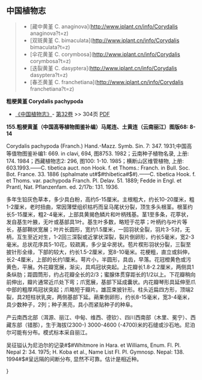 

## 中国植物志

> * [藏中黄堇  C.  anaginova](http://www.iplant.cn/info/Corydalis anaginova?t=z)
> * [双斑黄堇  C.  bimaculata](http://www.iplant.cn/info/Corydalis bimaculata?t=z)
> * [伞花黄堇  C.  corymbosa](http://www.iplant.cn/info/Corydalis corymbosa?t=z)
> * [迭裂黄堇  C.  dasyptera](http://www.iplant.cn/info/Corydalis dasyptera?t=z)
> * [春丕黄堇  C.  franchetiana](http://www.iplant.cn/info/Corydalis franchetiana?t=z)

**粗梗黄堇 Corydalis pachypoda**

* [《中国植物志》](http://www.iplant.cn/frps)- [第32卷](http://www.iplant.cn/frps/vol/32) >> 304页 [PDF](http://www.iplant.cn/frps/pdf/32/304.pdf)

**155.粗梗黄堇（中国高等植物图鉴补编）马尾连、土黄连（云南丽江）图版68: 8-14**

Corydalis pachypoda (Franch.) Hand.-Mazz. Symb. Sin. 7: 347. 1931;中国高等值物图鉴补编1: 669. in clavi, 694, 图8753. 1982；云南种子植物名录, 上册: 174. 1984；西藏植物志2: 296, 图100: 1-10. 1985；横断山区维管植物, 上册: 603.1993.——C. tibetica auct. non Hook. f. et Thoms.: Franch. in Bull. Soc. Bot. France. 33. 1886 (sphalmate ut#$#thibetica#$#).——C. tibetica Hook. f. et Thoms. var. pachypoda Franch. Pl. Delav. 51. 1889; Fedde in Engl. et Prantl, Nat. Pflanzenfam. ed. 2/17b: 131. 1936.

多年生铅灰色草本，多少具白粉，高约5-15厘米。主根粗大，约长10-20厘米，粗1-2厘米，老时扭曲，常因薄壁组织枯朽而呈马尾状分裂，顶生多头根茎。根茎约长5-15厘米，粗2-4毫米，上部具黄揭色鳞片和叶柄残基。茎1至多条，花葶状，发自基生叶腋，无叶或基部具1叶。基生叶多数，略短于花葶；叶柄约与叶片等长，基部鞘状宽展；叶片长圆形，宽约1.5厘米，一回羽状全裂，羽片3-5对，无柄，互生至近对生，1-2回三深裂或近掌状深裂，裂片倒卵形，约长5毫米，宽2-3毫米。总状花序具5-10花，较疏离，多少呈伞房状。苞片楔形羽状分裂，三裂至披针形全缘，下部的较大，约长1.5-2厘米，宽8-10毫米。花梗粗，直立或斜伸，长2-4厘米，上部的长约1厘米。萼片小，半圆形，具齿，早落。花冠橙黄色或污黄色，平展。外花瓣宽展，渐尖，具鸡冠状突起。上花瓣长1.8-2.2厘米，两侧具1条纵肋；距圆筒形，约占花瓣全长的2/3；蜜腺体贯穿距长的1/2以上。下花瓣稍向前伸出，瓣片通常近爪处下弯；爪宽展，基部下延成囊状。内花瓣琴形具延伸至爪中部的粗厚鸡冠状突起；爪略短于瓣片。雄蕊束披针形。柱头近扁四方形，顶端2裂，具2短柱状乳突，两侧基部下延。蒴果倒卵形，约长8-15毫米，宽3-4毫米，具少数种子，2列；种子黑亮，具小而紧贴种子的种阜。

产云南西北部（洱源、丽江、中甸、维西、德钦）、四川西南部（木里、冕宁）、西藏东部（错那），生于海拔(2300-) 3000-4600 (-4700)米的石缝或沙石地。尼泊尔可能有分布。模式标本采自丽江。

吴征镒认为尼泊尔的记录#$#Whitmore in Hara. et Williams, Enum. Fl. Pl. Nepal 2: 34. 1975; H. Koba et al., Name List Fl. Pl. Gymnosp. Nepal: 138. 1994#$#呈远隔的间断分布, 显然不可靠。估计是相近种。

}